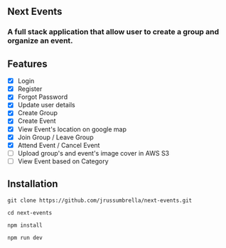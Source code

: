 ## Next Events

### A full stack application that allow user to create a group and organize an event.

## Features

- [x] Login
- [x] Register
- [x] Forgot Password
- [x] Update user details
- [x] Create Group
- [x] Create Event
- [x] View Event's location on google map
- [x] Join Group / Leave Group
- [x] Attend Event / Cancel Event
- [ ] Upload group's and event's image cover in AWS S3
- [ ] View Event based on Category

## Installation

```
git clone https://github.com/jrussumbrella/next-events.git

cd next-events

npm install

npm run dev
```
